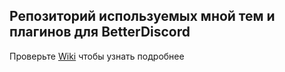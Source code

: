 ## Репозиторий используемых мной тем и плагинов для BetterDiscord

Проверьте [Wiki](https://github.com/ponfertato/Minecraft-Stuff/wiki) чтобы узнать подробнее
